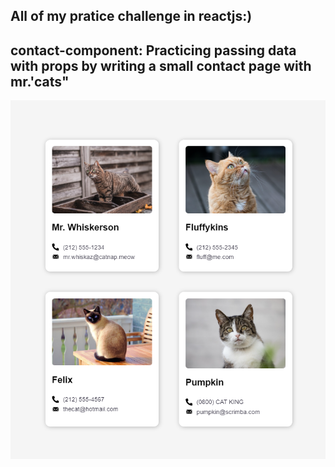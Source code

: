All of my pratice challenge in reactjs:) 
-----------------------------------------------------------------------------------
contact-component: 
Practicing passing data with props by writing a small contact page with mr.'cats"
------------------------------------------------------------------------------------
![ScreenShot](./contact-component/src/assets/screenshot.png)
